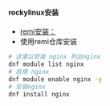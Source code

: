 <!--
 * @Author: findnr
 * @Date: 2024-04-03 13:52:52
 * @LastEditors: findnr
 * @LastEditTime: 2024-04-07 19:24:55
 * @Description: 
-->
#### rockylinux安装
- [remi安装：](/soft/remi/install.html)
- 使用remi仓库安装
```sh
# 这里以安装 nginx 列出nginx
dnf module list nginx
# 启用 nginx
dnf module enable nginx -y
# 安装nginx
dnf install nginx
```
